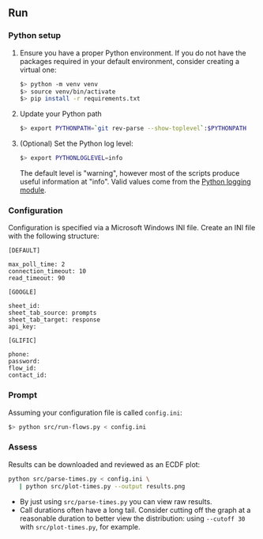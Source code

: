 

## Run

### Python setup

1. Ensure you have a proper Python environment. If you do not have the
   packages required in your default environment, consider creating a
   virtual one:

   ```bash
   $> python -m venv venv
   $> source venv/bin/activate
   $> pip install -r requirements.txt
   ```

2. Update your Python path

   ```bash
   $> export PYTHONPATH=`git rev-parse --show-toplevel`:$PYTHONPATH
   ```

3. (Optional) Set the Python log level:

   ```bash
   $> export PYTHONLOGLEVEL=info
   ```

   The default level is "warning", however most of the scripts produce
   useful information at "info". Valid values come from the [Python
   logging
   module](https://docs.python.org/3/library/logging.html#logging-levels).

### Configuration

Configuration is specified via a Microsoft Windows INI file. Create an
INI file with the following structure:

```
[DEFAULT]

max_poll_time: 2
connection_timeout: 10
read_timeout: 90

[GOOGLE]

sheet_id:
sheet_tab_source: prompts
sheet_tab_target: response
api_key:

[GLIFIC]

phone:
password:
flow_id:
contact_id:
```

### Prompt

Assuming your configuration file is called `config.ini`:

```bash
$> python src/run-flows.py < config.ini
```

### Assess

Results can be downloaded and reviewed as an ECDF plot:

```bash
python src/parse-times.py < config.ini \
   | python src/plot-times.py --output results.png
```

* By just using `src/parse-times.py` you can view raw results.
* Call durations often have a long tail. Consider cutting off the
  graph at a reasonable duration to better view the distribution:
  using `--cutoff 30` with `src/plot-times.py`, for example.

